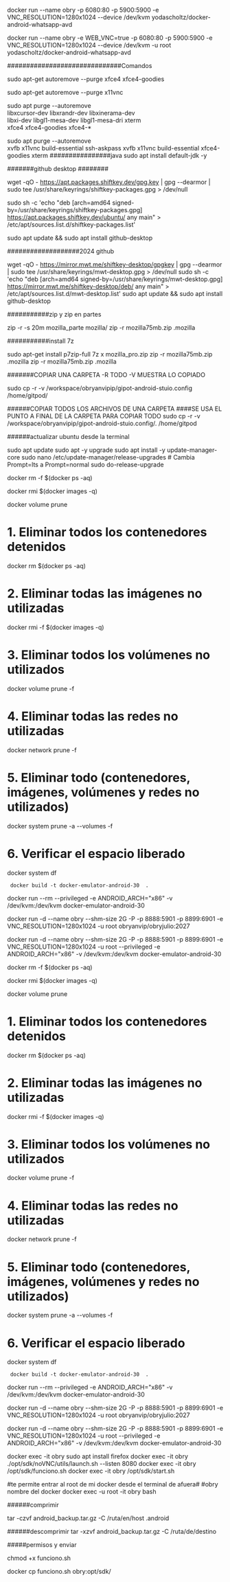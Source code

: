  docker run --name obry -p 6080:80 -p 5900:5900 -e VNC_RESOLUTION=1280x1024 --device /dev/kvm  yodascholtz/docker-android-whatsapp-avd


docker run --name obry -e WEB_VNC=true  -p 6080:80 -p 5900:5900 -e VNC_RESOLUTION=1280x1024 --device /dev/kvm -u  root yodascholtz/docker-android-whatsapp-avd

##############################Comandos


sudo apt-get autoremove --purge xfce4 xfce4-goodies

sudo apt-get autoremove --purge x11vnc

sudo apt purge --autoremove \
  libxcursor-dev libxrandr-dev libxinerama-dev \
  libxi-dev libgl1-mesa-dev libgl1-mesa-dri xterm \
  xfce4 xfce4-goodies xfce4-*

sudo apt purge --autoremove \
 xvfb x11vnc build-essential 
ssh-askpass xvfb x11vnc build-essential  xfce4-goodies xterm
################java
sudo apt install default-jdk -y 

#######github desktop   ########


wget -qO - https://apt.packages.shiftkey.dev/gpg.key | gpg --dearmor | sudo tee /usr/share/keyrings/shiftkey-packages.gpg > /dev/null

sudo sh -c 'echo "deb [arch=amd64 signed-by=/usr/share/keyrings/shiftkey-packages.gpg] https://apt.packages.shiftkey.dev/ubuntu/ any main" > /etc/apt/sources.list.d/shiftkey-packages.list'

sudo apt update && sudo apt install github-desktop

###################2024 github

wget -qO - https://mirror.mwt.me/shiftkey-desktop/gpgkey | gpg --dearmor | sudo tee /usr/share/keyrings/mwt-desktop.gpg > /dev/null
sudo sh -c 'echo "deb [arch=amd64 signed-by=/usr/share/keyrings/mwt-desktop.gpg] https://mirror.mwt.me/shiftkey-desktop/deb/ any main" > /etc/apt/sources.list.d/mwt-desktop.list'
sudo apt update && sudo apt install github-desktop


###########zip y zip en partes


zip -r -s 20m mozilla_parte mozilla/
zip -r mozilla75mb.zip .mozilla


###########install 7z


sudo apt-get install p7zip-full
7z x mozilla_pro.zip
zip -r mozilla75mb.zip .mozilla
zip -r mozilla75mb.zip .mozilla


#######COPIAR UNA CARPETA  -R TODO -V MUESTRA LO COPIADO



sudo cp -r -v /workspace/obryanvipip/gipot-android-stuio.config /home/gitpod/

######COPIAR TODOS LOS ARCHIVOS DE UNA CARPETA ####SE USA EL PUNTO A FINAL DE LA CARPETA PARA COPIAR TODO
sudo cp -r -v /workspace/obryanvipip/gipot-android-stuio.config/. /home/gitpod





######actualizar ubuntu desde la terminal 

sudo apt update
sudo apt -y upgrade
sudo apt install -y update-manager-core
sudo nano /etc/update-manager/release-upgrades  # Cambia Prompt=lts a Prompt=normal
sudo do-release-upgrade









docker rm -f $(docker ps -aq)


docker rmi $(docker images -q)


docker volume prune

# 1. Eliminar todos los contenedores detenidos
docker rm $(docker ps -aq)

# 2. Eliminar todas las imágenes no utilizadas
docker rmi -f $(docker images -q)

# 3. Eliminar todos los volúmenes no utilizados
docker volume prune -f

# 4. Eliminar todas las redes no utilizadas
docker network prune -f

# 5. Eliminar todo (contenedores, imágenes, volúmenes y redes no utilizados)
docker system prune -a --volumes -f

# 6. Verificar el espacio liberado
docker system df




     docker build -t docker-emulator-android-30  .



docker run --rm --privileged -e ANDROID_ARCH="x86" -v /dev/kvm:/dev/kvm docker-emulator-android-30



docker run -d --name obry --shm-size 2G -P -p 8888:5901 -p 8899:6901 -e VNC_RESOLUTION=1280x1024  -u root  obryanvip/obryjulio:2027

docker run -d --name obry --shm-size 2G -P -p 8888:5901 -p 8899:6901 -e VNC_RESOLUTION=1280x1024  -u root --privileged -e ANDROID_ARCH="x86" -v /dev/kvm:/dev/kvm docker-emulator-android-30

docker rm -f $(docker ps -aq)


docker rmi $(docker images -q)


docker volume prune

# 1. Eliminar todos los contenedores detenidos
docker rm $(docker ps -aq)

# 2. Eliminar todas las imágenes no utilizadas
docker rmi -f $(docker images -q)

# 3. Eliminar todos los volúmenes no utilizados
docker volume prune -f

# 4. Eliminar todas las redes no utilizadas
docker network prune -f

# 5. Eliminar todo (contenedores, imágenes, volúmenes y redes no utilizados)
docker system prune -a --volumes -f

# 6. Verificar el espacio liberado
docker system df




     docker build -t docker-emulator-android-30  .



docker run --rm --privileged -e ANDROID_ARCH="x86" -v /dev/kvm:/dev/kvm docker-emulator-android-30



docker run -d --name obry --shm-size 2G -P -p 8888:5901 -p 8899:6901 -e VNC_RESOLUTION=1280x1024  -u root  obryanvip/obryjulio:2027

docker run -d --name obry --shm-size 2G -P -p 8888:5901 -p 8899:6901 -e VNC_RESOLUTION=1280x1024  -u root --privileged -e ANDROID_ARCH="x86" -v /dev/kvm:/dev/kvm docker-emulator-android-30


docker exec -it obry sudo apt install firefox 
docker exec -it obry  ./opt/sdk/noVNC/utils/launch.sh --listen 8080 
docker exec -it obry  /opt/sdk/funciono.sh
docker exec -it obry  /opt/sdk/start.sh

#te permite entrar al root de mi docker desde el terminal de afuera# #obry nombre del docker
docker exec -u root -it obry bash







######comprimir


tar -czvf android_backup.tar.gz -C /ruta/en/host .android


######descomprimir 
tar -xzvf android_backup.tar.gz -C /ruta/de/destino

#####permisos y enviar 

 chmod +x funciono.sh


docker cp funciono.sh obry:opt/sdk/







